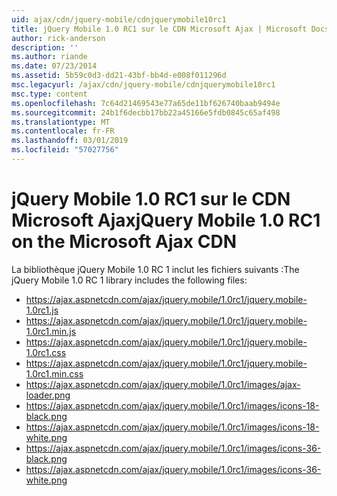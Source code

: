 ```yaml
---
uid: ajax/cdn/jquery-mobile/cdnjquerymobile10rc1
title: jQuery Mobile 1.0 RC1 sur le CDN Microsoft Ajax | Microsoft Docs
author: rick-anderson
description: ''
ms.author: riande
ms.date: 07/23/2014
ms.assetid: 5b59c0d3-dd21-43bf-bb4d-e008f011296d
msc.legacyurl: /ajax/cdn/jquery-mobile/cdnjquerymobile10rc1
msc.type: content
ms.openlocfilehash: 7c64d21469543e77a65de11bf626740baab9494e
ms.sourcegitcommit: 24b1f6decbb17bb22a45166e5fdb0845c65af498
ms.translationtype: MT
ms.contentlocale: fr-FR
ms.lasthandoff: 03/01/2019
ms.locfileid: "57027756"
---
```

<a name="jquery-mobile-10-rc1-on-the-microsoft-ajax-cdn"></a><span data-ttu-id="9eaa5-102">jQuery Mobile 1.0 RC1 sur le CDN Microsoft Ajax</span><span class="sxs-lookup"><span data-stu-id="9eaa5-102">jQuery Mobile 1.0 RC1 on the Microsoft Ajax CDN</span></span>
====================
<span data-ttu-id="9eaa5-103">La bibliothèque jQuery Mobile 1.0 RC 1 inclut les fichiers suivants :</span><span class="sxs-lookup"><span data-stu-id="9eaa5-103">The jQuery Mobile 1.0 RC 1 library includes the following files:</span></span>

- https://ajax.aspnetcdn.com/ajax/jquery.mobile/1.0rc1/jquery.mobile-1.0rc1.js
- https://ajax.aspnetcdn.com/ajax/jquery.mobile/1.0rc1/jquery.mobile-1.0rc1.min.js
- https://ajax.aspnetcdn.com/ajax/jquery.mobile/1.0rc1/jquery.mobile-1.0rc1.css
- https://ajax.aspnetcdn.com/ajax/jquery.mobile/1.0rc1/jquery.mobile-1.0rc1.min.css
- https://ajax.aspnetcdn.com/ajax/jquery.mobile/1.0rc1/images/ajax-loader.png
- https://ajax.aspnetcdn.com/ajax/jquery.mobile/1.0rc1/images/icons-18-black.png
- https://ajax.aspnetcdn.com/ajax/jquery.mobile/1.0rc1/images/icons-18-white.png
- https://ajax.aspnetcdn.com/ajax/jquery.mobile/1.0rc1/images/icons-36-black.png
- https://ajax.aspnetcdn.com/ajax/jquery.mobile/1.0rc1/images/icons-36-white.png
